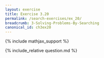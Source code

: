 ```yaml
---
layout: exercise
title: Exercise 3.20
permalink: /search-exercises/ex_20/
breadcrumb: 3-Solving-Problems-By-Searching
canonical_id: ch3ex20
---
```


{% include mathjax_support %}
<div id="hiddden">{% include_relative question.md %}</div>
